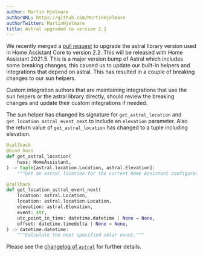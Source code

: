 ```yaml
---
author: Martin Hjelmare
authorURL: https://github.com/MartinHjelmare
authorTwitter: MartinHjelmare
title: Astral upgraded to version 2.2
---
```


We recently merged a [pull request](https://github.com/home-assistant/core/pull/48573) to upgrade the astral library version used in Home Assistant Core to version 2.2. This will be released with Home Assistant 2021.5. This is a major version bump of Astral which includes some breaking changes, this caused us to update our built-in helpers and integrations that depend on astral. This has resulted in a couple of breaking changes to our sun helpers.

Custom integration authors that are maintaining integrations that use the sun helpers or the astral library directly, should review the breaking changes and update their custom integrations if needed.

The sun helper has changed its signature for `get_astral_location` and `get_location_astral_event_next` to include an `elevation` parameter. Also the return value of `get_astral_location` has changed to a tuple including elevation.

```py
@callback
@bind_hass
def get_astral_location(
    hass: HomeAssistant,
) -> tuple[astral.location.Location, astral.Elevation]:
    """Get an astral location for the current Home Assistant configuration."""

@callback
def get_location_astral_event_next(
    location: astral.Location,
    location: astral.location.Location,
    elevation: astral.Elevation,
    event: str,
    utc_point_in_time: datetime.datetime | None = None,
    offset: datetime.timedelta | None = None,
) -> datetime.datetime:
    """Calculate the next specified solar event."""
```

Please see the [changelog of `astral`](https://github.com/sffjunkie/astral/blob/master/ChangeLog.md#22---2020-05-20) for further details.
